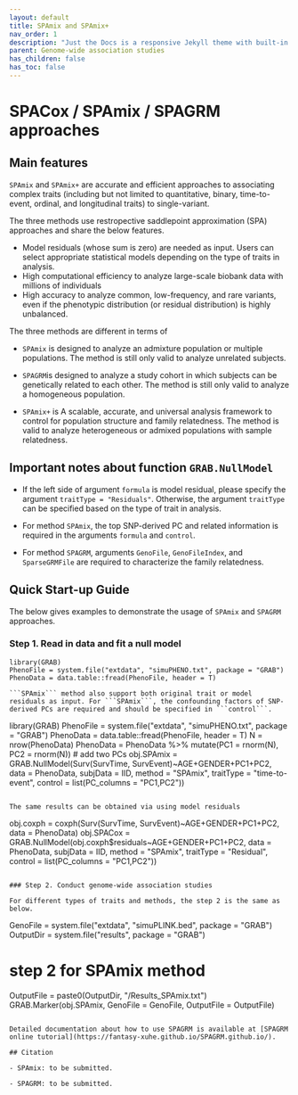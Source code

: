 ```yaml
---
layout: default
title: SPAmix and SPAmix+
nav_order: 1
description: "Just the Docs is a responsive Jekyll theme with built-in search that is easily customizable and hosted on GitHub Pages."
parent: Genome-wide association studies
has_children: false
has_toc: false
---
```


# SPACox / SPAmix / SPAGRM approaches

## Main features

```SPAmix``` and ```SPAmix+``` are accurate and efficient approaches to associating complex traits (including but not limited to quantitative, binary, time-to-event, ordinal, and longitudinal traits) to single-variant.

The three methods use restropective saddlepoint approximation (SPA) approaches and share the below features.

- Model residuals (whose sum is zero) are needed as input. Users can select appropriate statistical models depending on the type of traits in analysis.
- High computational efficiency to analyze large-scale biobank data with millions of individuals
- High accuracy to analyze common, low-frequency, and rare variants, even if the phenotypic distribution (or residual distribution) is highly unbalanced.

The three methods are different in terms of

- ```SPAmix``` is designed to analyze an admixture population or multiple populations. The method is still only valid to analyze unrelated subjects.

- ```SPAGRM```is designed to analyze a study cohort in which subjects can be genetically related to each other. The method is still only valid to analyze a homogeneous population.

- ```SPAmix+``` is A scalable, accurate, and universal analysis framework to control for population structure and family relatedness. The method is valid to analyze heterogeneous or admixed populations with sample relatedness.

## Important notes about function ```GRAB.NullModel```

- If the left side of argument ```formula``` is model residual, please specify the argument ```traitType = "Residuals"```. Otherwise, the argument ```traitType``` can be specified based on the type of trait in analysis.

- For method ```SPAmix```, the top SNP-derived PC and related information is required in the arguments ```formula``` and ```control```.

- For method ```SPAGRM```, arguments ```GenoFile```, ```GenoFileIndex```, and ```SparseGRMFile``` are required to characterize the family relatedness.

## Quick Start-up Guide
The below gives examples to demonstrate the usage of ```SPAmix``` and ```SPAGRM``` approaches.

### Step 1. Read in data and fit a null model

```
library(GRAB)
PhenoFile = system.file("extdata", "simuPHENO.txt", package = "GRAB")
PhenoData = data.table::fread(PhenoFile, header = T)

```SPAmix``` method also support both original trait or model residuals as input. For ```SPAmix```, the confounding factors of SNP-derived PCs are required and should be specified in ```control```.

```
library(GRAB)
PhenoFile = system.file("extdata", "simuPHENO.txt", package = "GRAB")
PhenoData = data.table::fread(PhenoFile, header = T)
N = nrow(PhenoData)
PhenoData = PhenoData %>% mutate(PC1 = rnorm(N), PC2 = rnorm(N))  # add two PCs
obj.SPAmix = GRAB.NullModel(Surv(SurvTime, SurvEvent)~AGE+GENDER+PC1+PC2, data = PhenoData, subjData = IID, method = "SPAmix", traitType = "time-to-event", control = list(PC_columns = "PC1,PC2"))
```

The same results can be obtained via using model residuals

```
obj.coxph = coxph(Surv(SurvTime, SurvEvent)~AGE+GENDER+PC1+PC2, data = PhenoData)
obj.SPACox = GRAB.NullModel(obj.coxph$residuals~AGE+GENDER+PC1+PC2, data = PhenoData, subjData = IID, method = "SPAmix", traitType = "Residual", control = list(PC_columns = "PC1,PC2"))
```

### Step 2. Conduct genome-wide association studies

For different types of traits and methods, the step 2 is the same as below.

```
GenoFile = system.file("extdata", "simuPLINK.bed", package = "GRAB")
OutputDir = system.file("results", package = "GRAB")
# step 2 for SPAmix method
OutputFile = paste0(OutputDir, "/Results_SPAmix.txt")
GRAB.Marker(obj.SPAmix, GenoFile = GenoFile, OutputFile = OutputFile)
```

Detailed documentation about how to use SPAGRM is available at [SPAGRM online tutorial](https://fantasy-xuhe.github.io/SPAGRM.github.io/).

## Citation

- SPAmix: to be submitted.

- SPAGRM: to be submitted.
